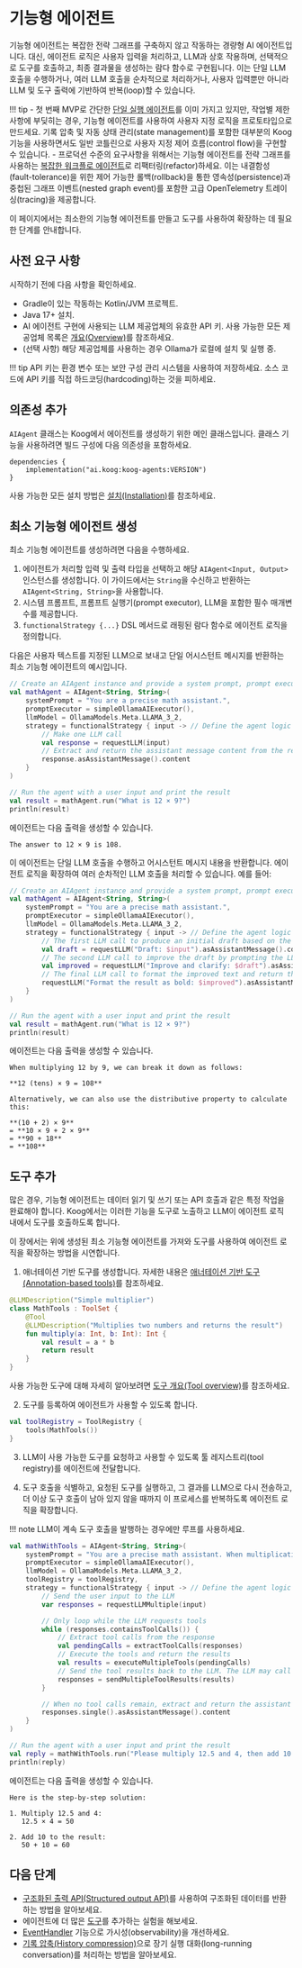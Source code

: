 # 기능형 에이전트

기능형 에이전트는 복잡한 전략 그래프를 구축하지 않고 작동하는 경량형 AI 에이전트입니다. 대신, 에이전트 로직은 사용자 입력을 처리하고, LLM과 상호 작용하며, 선택적으로 도구를 호출하고, 최종 결과물을 생성하는 람다 함수로 구현됩니다. 이는 단일 LLM 호출을 수행하거나, 여러 LLM 호출을 순차적으로 처리하거나, 사용자 입력뿐만 아니라 LLM 및 도구 출력에 기반하여 반복(loop)할 수 있습니다.

!!! tip
    - 첫 번째 MVP로 간단한 [단일 실행 에이전트](single-run-agents.md)를 이미 가지고 있지만, 작업별 제한 사항에 부딪히는 경우, 기능형 에이전트를 사용하여 사용자 지정 로직을 프로토타입으로 만드세요. 기록 압축 및 자동 상태 관리(state management)를 포함한 대부분의 Koog 기능을 사용하면서도 일반 코틀린으로 사용자 지정 제어 흐름(control flow)을 구현할 수 있습니다.
    - 프로덕션 수준의 요구사항을 위해서는 기능형 에이전트를 전략 그래프를 사용하는 [복잡한 워크플로 에이전트](complex-workflow-agents.md)로 리팩터링(refactor)하세요. 이는 내결함성(fault-tolerance)을 위한 제어 가능한 롤백(rollback)을 통한 영속성(persistence)과 중첩된 그래프 이벤트(nested graph event)를 포함한 고급 OpenTelemetry 트레이싱(tracing)을 제공합니다.

이 페이지에서는 최소한의 기능형 에이전트를 만들고 도구를 사용하여 확장하는 데 필요한 단계를 안내합니다.

## 사전 요구 사항

시작하기 전에 다음 사항을 확인하세요.

-   Gradle이 있는 작동하는 Kotlin/JVM 프로젝트.
-   Java 17+ 설치.
-   AI 에이전트 구현에 사용되는 LLM 제공업체의 유효한 API 키. 사용 가능한 모든 제공업체 목록은 [개요(Overview)](index.md)를 참조하세요.
-   (선택 사항) 해당 제공업체를 사용하는 경우 Ollama가 로컬에 설치 및 실행 중.

!!! tip
    API 키는 환경 변수 또는 보안 구성 관리 시스템을 사용하여 저장하세요. 소스 코드에 API 키를 직접 하드코딩(hardcoding)하는 것을 피하세요.

## 의존성 추가

`AIAgent` 클래스는 Koog에서 에이전트를 생성하기 위한 메인 클래스입니다.
클래스 기능을 사용하려면 빌드 구성에 다음 의존성을 포함하세요.

```
dependencies {
    implementation("ai.koog:koog-agents:VERSION")
}
```
사용 가능한 모든 설치 방법은 [설치(Installation)](index.md#installation)를 참조하세요.

## 최소 기능형 에이전트 생성

최소 기능형 에이전트를 생성하려면 다음을 수행하세요.

1.  에이전트가 처리할 입력 및 출력 타입을 선택하고 해당 `AIAgent<Input, Output>` 인스턴스를 생성합니다. 이 가이드에서는 `String`을 수신하고 반환하는 `AIAgent<String, String>`을 사용합니다.
2.  시스템 프롬프트, 프롬프트 실행기(prompt executor), LLM을 포함한 필수 매개변수를 제공합니다.
3.  `functionalStrategy {...}` DSL 메서드로 래핑된 람다 함수로 에이전트 로직을 정의합니다.

다음은 사용자 텍스트를 지정된 LLM으로 보내고 단일 어시스턴트 메시지를 반환하는 최소 기능형 에이전트의 예시입니다.

<!--- INCLUDE
import ai.koog.agents.core.agent.AIAgent
import ai.koog.agents.core.agent.functionalStrategy
import ai.koog.agents.core.dsl.extension.asAssistantMessage
import ai.koog.agents.core.dsl.extension.requestLLM
import ai.koog.prompt.executor.llms.all.simpleOllamaAIExecutor
import ai.koog.prompt.llm.OllamaModels
import kotlinx.coroutines.runBlocking

fun main() {
    runBlocking {
-->
<!--- SUFFIX
    }
}
-->
```kotlin
// Create an AIAgent instance and provide a system prompt, prompt executor, and LLM
val mathAgent = AIAgent<String, String>(
    systemPrompt = "You are a precise math assistant.",
    promptExecutor = simpleOllamaAIExecutor(),
    llmModel = OllamaModels.Meta.LLAMA_3_2,
    strategy = functionalStrategy { input -> // Define the agent logic
        // Make one LLM call
        val response = requestLLM(input)
        // Extract and return the assistant message content from the response
        response.asAssistantMessage().content
    }
)

// Run the agent with a user input and print the result
val result = mathAgent.run("What is 12 × 9?")
println(result)
```
<!--- KNIT example-functional-agent-01.kt -->

에이전트는 다음 출력을 생성할 수 있습니다.

```
The answer to 12 × 9 is 108.
```

이 에이전트는 단일 LLM 호출을 수행하고 어시스턴트 메시지 내용을 반환합니다. 에이전트 로직을 확장하여 여러 순차적인 LLM 호출을 처리할 수 있습니다. 예를 들어:

<!--- INCLUDE
import ai.koog.agents.core.agent.AIAgent
import ai.koog.agents.core.agent.functionalStrategy
import ai.koog.agents.core.dsl.extension.asAssistantMessage
import ai.koog.agents.core.dsl.extension.requestLLM
import ai.koog.prompt.executor.llms.all.simpleOllamaAIExecutor
import ai.koog.prompt.llm.OllamaModels
import kotlinx.coroutines.runBlocking

fun main() {
    runBlocking {
-->
<!--- SUFFIX
    }
}
-->
```kotlin
// Create an AIAgent instance and provide a system prompt, prompt executor, and LLM
val mathAgent = AIAgent<String, String>(
    systemPrompt = "You are a precise math assistant.",
    promptExecutor = simpleOllamaAIExecutor(),
    llmModel = OllamaModels.Meta.LLAMA_3_2,
    strategy = functionalStrategy { input -> // Define the agent logic
        // The first LLM call to produce an initial draft based on the user input
        val draft = requestLLM("Draft: $input").asAssistantMessage().content
        // The second LLM call to improve the draft by prompting the LLM again with the draft content
        val improved = requestLLM("Improve and clarify: $draft").asAssistantMessage().content
        // The final LLM call to format the improved text and return the final formatted result
        requestLLM("Format the result as bold: $improved").asAssistantMessage().content
    }
)

// Run the agent with a user input and print the result
val result = mathAgent.run("What is 12 × 9?")
println(result)
```
<!--- KNIT example-functional-agent-02.kt -->

에이전트는 다음 출력을 생성할 수 있습니다.

```
When multiplying 12 by 9, we can break it down as follows:

**12 (tens) × 9 = 108**

Alternatively, we can also use the distributive property to calculate this:

**(10 + 2) × 9**
= **10 × 9 + 2 × 9**
= **90 + 18**
= **108**
```

## 도구 추가

많은 경우, 기능형 에이전트는 데이터 읽기 및 쓰기 또는 API 호출과 같은 특정 작업을 완료해야 합니다. Koog에서는 이러한 기능을 도구로 노출하고 LLM이 에이전트 로직 내에서 도구를 호출하도록 합니다.

이 장에서는 위에 생성된 최소 기능형 에이전트를 가져와 도구를 사용하여 에이전트 로직을 확장하는 방법을 시연합니다.

1) 애너테이션 기반 도구를 생성합니다. 자세한 내용은 [애너테이션 기반 도구(Annotation-based tools)](annotation-based-tools.md)를 참조하세요.

<!--- INCLUDE
import ai.koog.agents.core.tools.annotations.LLMDescription
import ai.koog.agents.core.tools.annotations.Tool
import ai.koog.agents.core.tools.reflect.ToolSet
--> 
```kotlin
@LLMDescription("Simple multiplier")
class MathTools : ToolSet {
    @Tool
    @LLMDescription("Multiplies two numbers and returns the result")
    fun multiply(a: Int, b: Int): Int {
        val result = a * b
        return result
    }
}
```
<!--- KNIT example-functional-agent-03.kt -->

사용 가능한 도구에 대해 자세히 알아보려면 [도구 개요(Tool overview)](tools-overview.md)를 참조하세요.

2) 도구를 등록하여 에이전트가 사용할 수 있도록 합니다.

<!--- INCLUDE
import ai.koog.agents.example.exampleFunctionalAgent03.MathTools
import ai.koog.agents.core.tools.reflect.tools
import ai.koog.agents.core.tools.ToolRegistry
import kotlinx.coroutines.runBlocking

fun main() {
    runBlocking {
-->
<!--- SUFFIX
    }
}
-->
```kotlin
val toolRegistry = ToolRegistry {
    tools(MathTools())
}
```
<!--- KNIT example-functional-agent-04.kt -->

3) LLM이 사용 가능한 도구를 요청하고 사용할 수 있도록 툴 레지스트리(tool registry)를 에이전트에 전달합니다.

4) 도구 호출을 식별하고, 요청된 도구를 실행하고, 그 결과를 LLM으로 다시 전송하고, 더 이상 도구 호출이 남아 있지 않을 때까지 이 프로세스를 반복하도록 에이전트 로직을 확장합니다.

!!! note
    LLM이 계속 도구 호출을 발행하는 경우에만 루프를 사용하세요.

<!--- INCLUDE
import ai.koog.agents.example.exampleFunctionalAgent03.MathTools
import ai.koog.agents.core.tools.reflect.tools
import ai.koog.agents.core.tools.ToolRegistry
import ai.koog.agents.core.agent.AIAgent
import ai.koog.agents.core.agent.functionalStrategy
import ai.koog.agents.core.dsl.extension.asAssistantMessage
import ai.koog.agents.core.dsl.extension.containsToolCalls
import ai.koog.agents.core.dsl.extension.executeMultipleTools
import ai.koog.agents.core.dsl.extension.extractToolCalls
import ai.koog.agents.core.dsl.extension.requestLLMMultiple
import ai.koog.agents.core.dsl.extension.sendMultipleToolResults
import ai.koog.prompt.executor.llms.all.simpleOllamaAIExecutor
import ai.koog.prompt.llm.OllamaModels
import kotlinx.coroutines.runBlocking

fun main() {
    runBlocking {
        val toolRegistry = ToolRegistry {
            tools(MathTools())
        }
-->
<!--- SUFFIX
    }
}
-->
```kotlin
val mathWithTools = AIAgent<String, String>(
    systemPrompt = "You are a precise math assistant. When multiplication is needed, use the multiplication tool.",
    promptExecutor = simpleOllamaAIExecutor(),
    llmModel = OllamaModels.Meta.LLAMA_3_2,
    toolRegistry = toolRegistry,
    strategy = functionalStrategy { input -> // Define the agent logic extended with tool calls
        // Send the user input to the LLM
        var responses = requestLLMMultiple(input)

        // Only loop while the LLM requests tools
        while (responses.containsToolCalls()) {
            // Extract tool calls from the response
            val pendingCalls = extractToolCalls(responses)
            // Execute the tools and return the results
            val results = executeMultipleTools(pendingCalls)
            // Send the tool results back to the LLM. The LLM may call more tools or return a final output
            responses = sendMultipleToolResults(results)
        }

        // When no tool calls remain, extract and return the assistant message content from the response
        responses.single().asAssistantMessage().content
    }
)

// Run the agent with a user input and print the result
val reply = mathWithTools.run("Please multiply 12.5 and 4, then add 10 to the result.")
println(reply)
```
<!--- KNIT example-functional-agent-05.kt -->

에이전트는 다음 출력을 생성할 수 있습니다.

```
Here is the step-by-step solution:

1. Multiply 12.5 and 4:
   12.5 × 4 = 50

2. Add 10 to the result:
   50 + 10 = 60
```

## 다음 단계

-   [구조화된 출력 API(Structured output API)](structured-output.md)를 사용하여 구조화된 데이터를 반환하는 방법을 알아보세요.
-   에이전트에 더 많은 [도구](tools-overview.md)를 추가하는 실험을 해보세요.
-   [EventHandler](agent-events.md) 기능으로 가시성(observability)을 개선하세요.
-   [기록 압축(History compression)](history-compression.md)으로 장기 실행 대화(long-running conversation)를 처리하는 방법을 알아보세요.